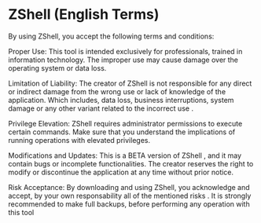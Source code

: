 # ZShell (English Terms)

By using ZShell, you accept the following terms and conditions:
 
 Proper Use:
 This tool is intended exclusively for professionals, trained in information technology. The improper use may 
 cause damage over the operating system or data loss.

 Limitation of Liability:
 The creator of ZShell is not responsible for any direct or indirect damage from the wrong use or lack of knowledge
 of the application. Which includes, data loss, business interruptions, system damage or any other variant related to
 the incorrect use .

 Privilege Elevation:
 ZShell requires administrator permissions to execute certain commands. Make sure that you understand the implications
 of running operations with elevated privileges.

 Modifications and Updates:
 This is a BETA version of ZShell , and it may contain bugs or incomplete functionalities. The creator reserves the right
 to modify or discontinue the application at any time without prior notice.

 Risk Acceptance:
 By downloading and using ZShell, you acknowledge and accept, by your own responsability all of the mentioned risks . 
 It is strongly recommended to make full backups, before performing any operation with this tool

